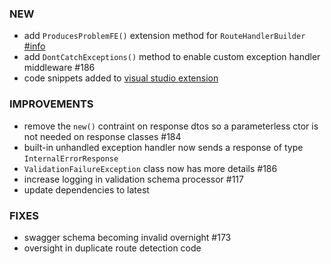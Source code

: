 ### NEW
- add `ProducesProblemFE()` extension method for `RouteHandlerBuilder` [#info](https://discord.com/channels/933662816458645504/1004762111546769498)
- add `DontCatchExceptions()` method to enable custom exception handler middleware #186
- code snippets added to [visual studio extension](https://marketplace.visualstudio.com/items?itemName=dj-nitehawk.FastEndpoints)

### IMPROVEMENTS
- remove the `new()` contraint on response dtos so a parameterless ctor is not needed on response classes #184
- built-in unhandled exception handler now sends a response of type `InternalErrorResponse`
- `ValidationFailureException` class now has more details #186
- increase logging in validation schema processor #117
- update dependencies to latest

### FIXES
- swagger schema becoming invalid overnight #173
- oversight in duplicate route detection code
